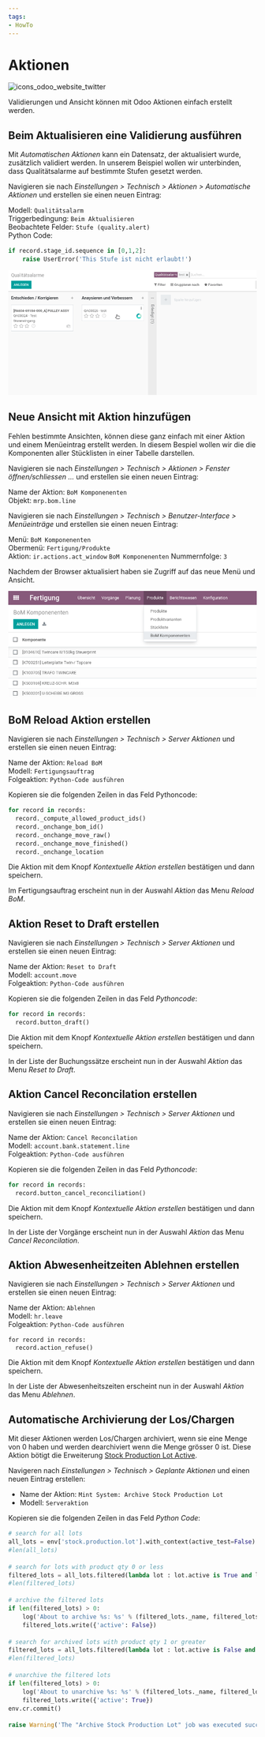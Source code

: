 ```yaml
---
tags:
- HowTo
---
```

# Aktionen
![icons_odoo_website_twitter](assets/icons_odoo_website_twitter.png)

Validierungen und Ansicht können mit Odoo Aktionen einfach erstellt werden.

## Beim Aktualisieren eine Validierung ausführen

Mit *Automatischen Aktionen* kann ein Datensatz, der aktualisiert wurde, zusätzlich validiert werden. In unserem Beispiel wollen wir unterbinden, dass Qualitätsalarme auf bestimmte Stufen gesetzt werden.

Navigieren sie nach *Einstellungen > Technisch > Aktionen > Automatische Aktionen* und erstellen sie einen neuen Eintrag:

Modell: `Qualitätsalarm`\
Triggerbedingung: `Beim Aktualisieren`\
Beobachtete Felder: `Stufe (quality.alert)`\
Python Code:

```py
if record.stage_id.sequence in [0,1,2]:
	raise UserError('This Stufe ist nicht erlaubt!')
```

![Aktionen Stufe nicht erlaubt](assets/Aktionen%20Stufe%20nicht%20erlaubt.gif)

## Neue Ansicht mit Aktion hinzufügen

Fehlen bestimmte Ansichten, können diese ganz einfach mit einer Aktion und einem Menüeintrag erstellt werden. In diesem Bespiel wollen wir die die Komponenten aller Stücklisten in einer Tabelle darstellen.

Navigieren sie nach *Einstellungen > Technisch > Aktionen > Fenster öffnen/schliessen ...* und erstellen sie einen neuen Eintrag:

Name der Aktion: `BoM Komponenenten`\
Objekt: `mrp.bom.line`

Navigieren sie nach *Einstellungen > Technisch > Benutzer-Interface > Menüeinträge* und erstellen sie einen neuen Eintrag:

Menü: `BoM Komponenenten`\
Obermenü: `Fertigung/Produkte`\
Aktion: `ir.actions.act_window` `BoM Komponenenten`
Nummernfolge: `3`

Nachdem der Browser aktualisiert haben sie Zugriff auf das neue Menü und Ansicht.

![](assets/Aktionen%20neue%20Ansicht.png)

## BoM Reload Aktion erstellen

Navigieren sie nach *Einstellungen > Technisch > Server Aktionen* und erstellen sie einen neuen Eintrag:

Name der Aktion: `Reload BoM`\
Modell: `Fertigungsauftrag`\
Folgeaktion: `Python-Code ausführen`

Kopieren sie die folgenden Zeilen in das Feld Pythoncode:
```py
for record in records:  
  record._compute_allowed_product_ids()  
  record._onchange_bom_id()  
  record._onchange_move_raw()  
  record._onchange_move_finished()  
  record._onchange_location
```

Die Aktion mit dem Knopf *Kontextuelle Aktion erstellen* bestätigen und dann speichern.

Im Fertigungsauftrag erscheint nun in der Auswahl *Aktion* das Menu *Reload BoM*.

## Aktion Reset to Draft erstellen

Navigieren sie nach *Einstellungen > Technisch > Server Aktionen* und erstellen sie einen neuen Eintrag:

Name der Aktion: `Reset to Draft`\
Modell: `account.move`\
Folgeaktion: `Python-Code ausführen`

Kopieren sie die folgenden Zeilen in das Feld *Pythoncode*:

```py
for record in records:  
  record.button_draft()
```

Die Aktion mit dem Knopf *Kontextuelle Aktion erstellen* bestätigen und dann speichern.

In der Liste der Buchungssätze erscheint nun in der Auswahl *Aktion* das Menu *Reset to Draft*.

## Aktion Cancel Reconcilation erstellen

Navigieren sie nach *Einstellungen > Technisch > Server Aktionen* und erstellen sie einen neuen Eintrag:

Name der Aktion: `Cancel Reconcilation`\
Modell: `account.bank.statement.line`\
Folgeaktion: `Python-Code ausführen`

Kopieren sie die folgenden Zeilen in das Feld *Pythoncode*:

```py
for record in records:  
  record.button_cancel_reconciliation()
```

Die Aktion mit dem Knopf *Kontextuelle Aktion erstellen* bestätigen und dann speichern.

In der Liste der Vorgänge erscheint nun in der Auswahl *Aktion* das Menu *Cancel Reconcilation*.

## Aktion Abwesenheitzeiten Ablehnen erstellen

Navigieren sie nach *Einstellungen > Technisch > Server Aktionen* und erstellen sie einen neuen Eintrag:

Name der Aktion: `Ablehnen`\
Modell: `hr.leave`\
Folgeaktion: `Python-Code ausführen`

```
for record in records:  
  record.action_refuse()
```

Die Aktion mit dem Knopf *Kontextuelle Aktion erstellen* bestätigen und dann speichern.

In der Liste der Abwesenheitszeiten erscheint nun in der Auswahl *Aktion* das Menu *Ablehnen*.

## Automatische Archivierung der Los/Chargen

Mit dieser Aktionen werden Los/Chargen archiviert, wenn sie eine Menge von 0 haben und werden dearchiviert wenn die Menge grösser 0 ist. Diese Aktion bötigt die Erweiterung [Stock Production Lot Active](Stock-Production-Lot-Active.md).

Navigeren nach *Einstellungen > Technisch > Geplante Aktionen* und einen neuen Eintrag erstellen:

* Name der Aktion: `Mint System: Archive Stock Production Lot`
* Modell: `Serveraktion`

Kopieren sie die folgenden Zeilen in das Feld *Python Code*:

```py
# search for all lots
all_lots = env['stock.production.lot'].with_context(active_test=False).search([])
#len(all_lots)

# search for lots with product qty 0 or less
filtered_lots = all_lots.filtered(lambda lot : lot.active is True and lot.product_qty < 1)
#len(filtered_lots)

# archive the filtered lots
if len(filtered_lots) > 0:
    log('About to archive %s: %s' % (filtered_lots._name, filtered_lots.ids))
    filtered_lots.write({'active': False})

# search for archived lots with product qty 1 or greater
filtered_lots = all_lots.filtered(lambda lot : lot.active is False and lot.product_qty > 0)
#len(filtered_lots)

# unarchive the filtered lots
if len(filtered_lots) > 0:
    log('About to unarchive %s: %s' % (filtered_lots._name, filtered_lots.ids))
    filtered_lots.write({'active': True})
env.cr.commit()

raise Warning('The "Archive Stock Production Lot" job was executed successfully.')
```
